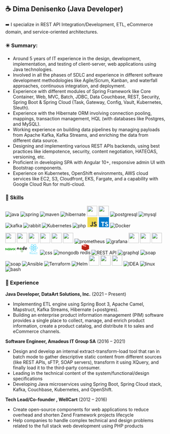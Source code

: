 ## ☕ Dima Denisenko (Java Developer)

➡️ I specialize in REST API Integration/Development, ETL, eCommerce domain, and service-oriented architectures.

### ✴️ Summary:

-    Around 5 years of IT experience in the design, development, implementation, and testing of client-server, web applications using Java technologies.
-    Involved in all the phases of SDLC and experience in different software development methodologies like Agile/Scrum, Kanban, and waterfall approaches, continuous integration, and deployment.
-    Experience with different modules of Spring Framework like Core Container, Web, MVC, Batch, JDBC, Data Couchbase, REST, Security, Spring Boot & Spring Cloud (Task, Gateway, Config, Vault, Kubernetes, Sleuth).
-    Experience with the Hibernate ORM involving connection pooling, mappings, transaction management, HQL (with databases like Postgres, and MySQL).
-    Working experience on building data pipelines by managing payloads from Apache Kafka, Kafka Streams, and enriching the data from different data source.
-    Designing and implementing various REST APIs backends, using best practices like idempotence, security, content negotiation, HATEOAS, versioning, etc.
-    Proficient in developing SPA with Angular 10+, responsive admin UI with Bootstrap components.
-    Experience on Kubernetes, OpenShift environments, AWS cloud services like EC2, S3, Cloudfront, EKS, Fargate, and a capability with Google Cloud Run for multi-cloud.

### 💼 Skills

<p align="left">
<img src="https://cdn.svgporn.com/logos/java.svg" alt="java" width="32" height="32" />
<img src="https://cdn.svgporn.com/logos/spring-icon.svg" alt="spring" width="32" height="32" />
<img src="https://user-images.githubusercontent.com/25181517/117207242-07d5a700-adf4-11eb-975e-be04e62b984b.png" alt="maven" width="32" height="32" />
<img src="https://user-images.githubusercontent.com/25181517/117207493-49665200-adf4-11eb-808e-a9c0fcc2a0a0.png" alt="hibernate" width="32" height="32" />
<img src="https://user-images.githubusercontent.com/25181517/183891673-32824908-bc5d-44f8-8f72-f0415822404a.png" alt="" width="32" height="32" />
<img src="https://user-images.githubusercontent.com/25181517/117533873-484d4480-afef-11eb-9fad-67c8605e3592.png" alt="" width="32" height="32" />
<img src="https://cdn.svgporn.com/logos/postgresql.svg" alt="postgresql" width="32" height="32" />
<img src="https://cdn.svgporn.com/logos/mysql.svg" alt="mysql" width="32" height="32" />
<img src="https://cdn.svgporn.com/logos/kafka-icon.svg" alt="kafka" width="32" height="32" />
<img src="https://cdn.svgporn.com/logos/rabbitmq-icon.svg" alt="rabbit" width="32" height="32" />
<img src="https://www.vectorlogo.zone/logos/kubernetes/kubernetes-icon.svg" alt="Kubernetes" width="32" height="32" />
<img src="https://cdn.jsdelivr.net/gh/devicons/devicon@latest/icons/php/php-original.svg"  alt="php" width="32" height="32" />
<img src="https://raw.githubusercontent.com/devicons/devicon/master/icons/javascript/javascript-original.svg" alt="javascript" width="32" height="32" />
<img src="https://raw.githubusercontent.com/devicons/devicon/master/icons/typescript/typescript-original.svg" alt="typescript" width="32" height="32" />
<img src="https://cdn.svgporn.com/logos/docker-icon.svg" alt="Docker" width="32" height="32" />
</p>
<p align="left">
<img src="https://user-images.githubusercontent.com/25181517/183892181-ad32b69e-3603-418c-b8e7-99e976c2a784.png" alt="" width="32" height="32" />
<img src="https://user-images.githubusercontent.com/25181517/190229463-87fa862f-ccf0-48da-8023-940d287df610.png" alt="" width="32" height="32" />
<img src="https://user-images.githubusercontent.com/25181517/184097317-690eea12-3a26-4f7c-8521-729ebbbb3f98.png" alt="" width="32" height="32" />
<img src="https://user-images.githubusercontent.com/25181517/184146221-671413cb-b1ae-47db-a232-b37c99281516.png" alt="" width="32" height="32" />

<img src="https://user-images.githubusercontent.com/25181517/183868728-b2e11072-00a5-47e2-8a4e-4ebbb2b8c554.png" alt="" width="32" height="32" />
<img src="https://user-images.githubusercontent.com/25181517/179090274-733373ef-3b59-4f28-9ecb-244bea700932.png" alt="" width="32" height="32" />
<img src="https://cdn.svgporn.com/logos/prometheus.svg" alt="prometheus" width="32" height="32" />
<img src="https://cdn.svgporn.com/logos/grafana.svg" alt="grafana" width="32" height="32" />
<img src="https://user-images.githubusercontent.com/25181517/190230082-55409fe9-d5a2-4f3d-bdba-0f0946190e67.png" alt="" width="32" height="32" />
<img src="https://user-images.githubusercontent.com/25181517/185157723-1ca89950-665d-467c-b653-953559daa1c7.png" alt="" width="32" height="32" />
<img src="https://user-images.githubusercontent.com/25181517/183345124-0948a5e0-5326-495f-824f-b99d3aee5467.png" alt="" width="32" height="32" />
<img src="https://raw.githubusercontent.com/devicons/devicon/master/icons/nginx/nginx-original.svg" alt="nginx" width="32" height="32" />

<img src="https://raw.githubusercontent.com/devicons/devicon/master/icons/nodejs/nodejs-original-wordmark.svg" alt="nodejs" width="32" height="32" />
<img src="https://raw.githubusercontent.com/devicons/devicon/master/icons/react/react-original-wordmark.svg" alt="react" width="32" height="32" />
<img src="https://user-images.githubusercontent.com/25181517/183898674-75a4a1b1-f960-4ea9-abcb-637170a00a75.png" alt="css" width="32" height="32" />
<img src="https://cdn.svgporn.com/logos/mongodb.svg" alt="mongodb" width="32" height="32" />
<img src="https://raw.githubusercontent.com/devicons/devicon/master/icons/redis/redis-original-wordmark.svg" alt="redis" width="32" height="32" />
<img src="https://cdn.svgporn.com/logos/openapi-icon.svg" alt="REST API" width="32" height="32" />
<img src="https://cdn.svgporn.com/logos/graphql.svg" alt="graphql" width="32" height="32" />
<img src="https://user-images.githubusercontent.com/25181517/192107860-9a9f0894-0e34-4ab3-964d-6297ee4c00e9.png" alt="soap" width="32" height="32" />
<img src="https://user-images.githubusercontent.com/25181517/192109061-e138ca71-337c-4019-8d42-4792fdaa7128.png" alt="soap" width="32" height="32" />

<img src="https://cdn.svgporn.com/logos/ansible.svg" alt="Ansible" width="32" height="32" />
<img src="https://cdn.svgporn.com/logos/terraform-icon.svg" alt="Terraform" width="32" height="32" />
<img src="https://cdn.svgporn.com/logos/helm.svg" alt="Helm" width="32" height="32" />

<img src="https://user-images.githubusercontent.com/25181517/192108372-f71d70ac-7ae6-4c0d-8395-51d8870c2ef0.png" alt="" width="32" height="32" />
<img src="https://user-images.githubusercontent.com/25181517/192108374-8da61ba1-99ec-41d7-80b8-fb2f7c0a4948.png" alt="" width="32" height="32" />
<img src="https://user-images.githubusercontent.com/25181517/192108376-c675d39b-90f6-4073-bde6-5a9291644657.png" alt="" width="32" height="32" />

<img src="https://user-images.githubusercontent.com/25181517/192108890-200809d1-439c-4e23-90d3-b090cf9a4eea.png" alt="IDEA" width="32" height="32" />
<img src="https://cdn.svgporn.com/logos/linux-tux.svg" alt="linux" width="32" height="32" />
<img src="https://cdn.svgporn.com/logos/bash-icon.svg" alt="bash" width="32" height="32" />
</p>

### 🔖 Experience

**Java Developer, DataArt Solutions, Inc.** (2021 – Present)

- Implementing ETL engine using Spring Boot 3, Apache Camel, Mapstruct, Kafka Streams, Hibernate (+postgres).
- Building an enterprise product information management (PIM) software provides a single place to collect, manage, and enrich product information, create a product catalog, and distribute it to sales and eCommerce channels.

**Software Engineer, Amadeus IT Group SA** (2016 – 2021)

- Design and develop an internal extract-transform-load tool that ran in batch mode to gather descriptive static content from different sources (like REST APIs, sFTP, SOAP servers), transform it using XQuery, and finally load it to the third-party consumer.
- Leading in the technical content of the system/functional/design specifications
- Developing Java microservices using Spring Boot, Spring Cloud stack, Kafka, Couchbase, Kubernetes, and OpenShift.
 
**Tech Lead/Co-founder , WellCart** (2012 – 2016)

- Create open-source components for web applications to reduce overhead and shorten Zend Framework projects lifecycle
- Help companies to handle complex technical and design problems related to the full stack web development using PHP products
